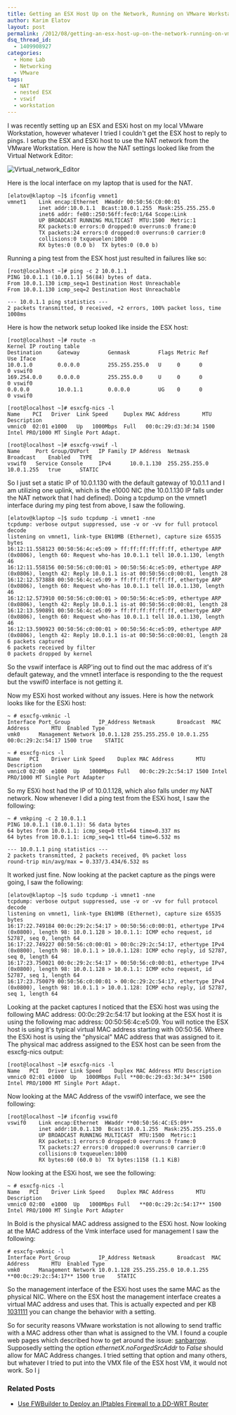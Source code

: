 ```yaml
---
title: Getting an ESX Host Up on the Network, Running on VMware Workstation
author: Karim Elatov
layout: post
permalink: /2012/08/getting-an-esx-host-up-on-the-network-running-on-vmware-workstation/
dsq_thread_id:
  - 1409908927
categories:
  - Home Lab
  - Networking
  - VMware
tags:
  - NAT
  - nested ESX
  - vswif
  - workstation
---
```

I was recently setting up an ESX and ESXi host on my local VMware Workstation, however whatever I tried I couldn't get the ESX host to reply to pings. I setup the ESX and ESXi host to use the NAT network from the VMware Workstation. Here is how the NAT settings looked like from the Virtual Network Editor:

![Virtual_network_Editor](http://virtuallyhyper.com/wp-content/uploads/2012/04/Virtual_network_Editor.png)

Here is the local interface on my laptop that is used for the NAT.

	[elatov@klaptop ~]$ ifconfig vmnet1
	vmnet1    Link encap:Ethernet  HWaddr 00:50:56:C0:00:01
	          inet addr:10.0.1.1  Bcast:10.0.1.255  Mask:255.255.255.0
	          inet6 addr: fe80::250:56ff:fec0:1/64 Scope:Link
	          UP BROADCAST RUNNING MULTICAST  MTU:1500  Metric:1
	          RX packets:0 errors:0 dropped:0 overruns:0 frame:0
	          TX packets:24 errors:0 dropped:0 overruns:0 carrier:0
	          collisions:0 txqueuelen:1000
	          RX bytes:0 (0.0 b)  TX bytes:0 (0.0 b)


Running a ping test from the ESX host just resulted in failures like so:

	[root@localhost ~]# ping -c 2 10.0.1.1
	PING 10.0.1.1 (10.0.1.1) 56(84) bytes of data.
	From 10.0.1.130 icmp_seq=1 Destination Host Unreachable
	From 10.0.1.130 icmp_seq=2 Destination Host Unreachable

	--- 10.0.1.1 ping statistics ---
	2 packets transmitted, 0 received, +2 errors, 100% packet loss, time 1008ms


Here is how the network setup looked like inside the ESX host:

	[root@localhost ~]# route -n
	Kernel IP routing table
	Destination     Gateway         Genmask         Flags Metric Ref    Use Iface
	10.0.1.0        0.0.0.0         255.255.255.0   U     0      0        0 vswif0
	169.254.0.0     0.0.0.0         255.255.0.0     U     0      0        0 vswif0
	0.0.0.0         10.0.1.1        0.0.0.0         UG    0      0        0 vswif0

	[root@localhost ~]# esxcfg-nics -l
	Name    PCI   Driver  Link Speed     Duplex MAC Address       MTU    Description
	vmnic0  02:01 e1000   Up   1000Mbps  Full   00:0c:29:d3:3d:34 1500   Intel PRO/1000 MT Single Port Adapt.

	[root@localhost ~]# esxcfg-vswif -l
	Name     Port Group/DVPort   IP Family IP Address  Netmask        Broadcast    Enabled   TYPE
	vswif0   Service Console     IPv4      10.0.1.130  255.255.255.0  10.0.1.255   true      STATIC


So I just set a static IP of 10.0.1.130 with the default gateway of 10.0.1.1 and I am utilizing one uplink, which is the e1000 NIC (the 10.0.1.130 IP falls under the NAT network that I had defined). Doing a tcpdump on the vmnet1 interface during my ping test from above, I saw the following.

	[elatov@klaptop ~]$ sudo tcpdump -i vmnet1 -nne
	tcpdump: verbose output suppressed, use -v or -vv for full protocol decode
	listening on vmnet1, link-type EN10MB (Ethernet), capture size 65535 bytes
	16:12:11.558123 00:50:56:4c:e5:09 > ff:ff:ff:ff:ff:ff, ethertype ARP (0x0806), length 60: Request who-has 10.0.1.1 tell 10.0.1.130, length 46
	16:12:11.558156 00:50:56:c0:00:01 > 00:50:56:4c:e5:09, ethertype ARP (0x0806), length 42: Reply 10.0.1.1 is-at 00:50:56:c0:00:01, length 28
	16:12:12.573888 00:50:56:4c:e5:09 > ff:ff:ff:ff:ff:ff, ethertype ARP (0x0806), length 60: Request who-has 10.0.1.1 tell 10.0.1.130, length 46
	16:12:12.573910 00:50:56:c0:00:01 > 00:50:56:4c:e5:09, ethertype ARP (0x0806), length 42: Reply 10.0.1.1 is-at 00:50:56:c0:00:01, length 28
	16:12:13.590891 00:50:56:4c:e5:09 > ff:ff:ff:ff:ff:ff, ethertype ARP (0x0806), length 60: Request who-has 10.0.1.1 tell 10.0.1.130, length 46
	16:12:13.590923 00:50:56:c0:00:01 > 00:50:56:4c:e5:09, ethertype ARP (0x0806), length 42: Reply 10.0.1.1 is-at 00:50:56:c0:00:01, length 28
	6 packets captured
	6 packets received by filter
	0 packets dropped by kernel


So the vswif interface is ARP'ing out to find out the mac address of it's default gateway, and the vmnet1 interface is responding to the the request but the vswif0 interface is not getting it.

Now my ESXi host worked without any issues. Here is how the network looks like for the ESXi host:

	~ # esxcfg-vmknic -l
	Interface Port_Group         IP_Address Netmask       Broadcast  MAC Address       MTU  Enabled Type
	vmk0      Management Network 10.0.1.128 255.255.255.0 10.0.1.255 00:0c:29:2c:54:17 1500 true    STATIC

	~ # esxcfg-nics -l
	Name   PCI    Driver Link Speed    Duplex MAC Address       MTU  Description
	vmnic0 02:00  e1000  Up   1000Mbps Full   00:0c:29:2c:54:17 1500 Intel PRO/1000 MT Single Port Adapter


So my ESXi host had the IP of 10.0.1.128, which also falls under my NAT network. Now whenever I did a ping test from the ESXi host, I saw the following:

	~ # vmkping -c 2 10.0.1.1
	PING 10.0.1.1 (10.0.1.1): 56 data bytes
	64 bytes from 10.0.1.1: icmp_seq=0 ttl=64 time=0.337 ms
	64 bytes from 10.0.1.1: icmp_seq=1 ttl=64 time=6.532 ms

	--- 10.0.1.1 ping statistics ---
	2 packets transmitted, 2 packets received, 0% packet loss
	round-trip min/avg/max = 0.337/3.434/6.532 ms


It worked just fine. Now looking at the packet capture as the pings were going, I saw the following:

	[elatov@klaptop ~]$ sudo tcpdump -i vmnet1 -nne
	tcpdump: verbose output suppressed, use -v or -vv for full protocol decode
	listening on vmnet1, link-type EN10MB (Ethernet), capture size 65535 bytes
	16:17:22.749184 00:0c:29:2c:54:17 > 00:50:56:c0:00:01, ethertype IPv4 (0x0800), length 98: 10.0.1.128 > 10.0.1.1: ICMP echo request, id 52787, seq 0, length 64
	16:17:22.749227 00:50:56:c0:00:01 > 00:0c:29:2c:54:17, ethertype IPv4 (0x0800), length 98: 10.0.1.1 > 10.0.1.128: ICMP echo reply, id 52787, seq 0, length 64
	16:17:23.750021 00:0c:29:2c:54:17 > 00:50:56:c0:00:01, ethertype IPv4 (0x0800), length 98: 10.0.1.128 > 10.0.1.1: ICMP echo request, id 52787, seq 1, length 64
	16:17:23.750079 00:50:56:c0:00:01 > 00:0c:29:2c:54:17, ethertype IPv4 (0x0800), length 98: 10.0.1.1 > 10.0.1.128: ICMP echo reply, id 52787, seq 1, length 64


Looking at the packet captures I noticed that the ESXi host was using the following MAC address: 00:0c:29:2c:54:17 but looking at the ESX host it is using the following mac address: 00:50:56:4c:e5:09. You will notice the ESX host is using it's typical virtual MAC address starting with 00:50:56. Where the ESXi host is using the "physical" MAC address that was assigned to it. The physical mac address assigned to the ESX host can be seen from the esxcfg-nics output:

	[root@localhost ~]# esxcfg-nics -l
	Name   PCI   Driver Link Speed    Duplex MAC Address MTU Description
	vmnic0 02:01 e1000  Up   1000Mbps Full **00:0c:29:d3:3d:34** 1500 Intel PRO/1000 MT Single Port Adapt.


Now looking at the MAC Address of the vswif0 interface, we see the following:

	[root@localhost ~]# ifconfig vswif0
	vswif0    Link encap:Ethernet  HWaddr **00:50:56:4C:E5:09**
	          inet addr:10.0.1.130  Bcast:10.0.1.255  Mask:255.255.255.0
	          UP BROADCAST RUNNING MULTICAST  MTU:1500  Metric:1
	          RX packets:1 errors:0 dropped:0 overruns:0 frame:0
	          TX packets:27 errors:0 dropped:0 overruns:0 carrier:0
	          collisions:0 txqueuelen:1000
	          RX bytes:60 (60.0 b)  TX bytes:1158 (1.1 KiB)


Now looking at the ESXi host, we see the following:

	~ # esxcfg-nics -l
	Name   PCI    Driver Link Speed    Duplex MAC Address       MTU  Description
	vmnic0 02:00  e1000  Up   1000Mbps Full   **00:0c:29:2c:54:17** 1500 Intel PRO/1000 MT Single Port Adapter


In Bold is the physical MAC address assigned to the ESXi host. Now looking at the MAC address of the Vmk interface used for management I saw the following:

	# esxcfg-vmknic -l
	Interface Port_Group         IP_Address Netmask       Broadcast  MAC Address       MTU  Enabled Type
	vmk0      Management Network 10.0.1.128 255.255.255.0 10.0.1.255 **00:0c:29:2c:54:17** 1500 true    STATIC


So the management interface of the ESXi host uses the same MAC as the physical NIC. Where on the ESX host the management interface creates a virtual MAC address and uses that. This is actually expected and per KB [1031111](http://kb.vmware.com/kb/1031111) you can change the behavior with a setting.

So for security reasons VMware workstation is not allowing to send traffic with a MAC address other than what is assigned to the VM. I found a couple web pages which described how to get around the issue: [sanbarrow](http://kb.vmware.com/kb/1042). Supposedly setting the option *ethernetX.noForgedSrcAddr* to *False* should allow for MAC Address changes. I tried setting that option and many others, but whatever I tried to put into the VMX file of the ESX host VM, it would not work. So I j

<div class="SPOSTARBUST-Related-Posts">
  <H3>
    Related Posts
  </H3>

  <ul class="entry-meta">
    <li class="SPOSTARBUST-Related-Post">
      <a title="Use FWBuilder to Deploy an IPtables Firewall to a DD-WRT Router" href="http://virtuallyhyper.com/2013/04/use-fwbuilder-to-deploy-an-iptables-firewall-to-a-dd-wrt-router/" rel="bookmark">Use FWBuilder to Deploy an IPtables Firewall to a DD-WRT Router</a>
    </li>
  </ul>
</div>

